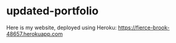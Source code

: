 # updated-portfolio

Here is my website, deployed using Heroku: https://fierce-brook-48657.herokuapp.com
